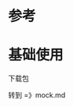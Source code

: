 # 参考

[最全nginx技术分析]: https://mp.weixin.qq.com/s/wecUdGnuHdZOs3t7zc16jw



# 基础使用

下载包

转到 =》mock.md

